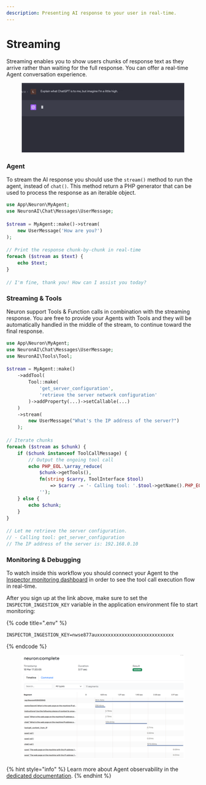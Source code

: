 ```yaml
---
description: Presenting AI response to your user in real-time.
---
```


# Streaming

Streaming enables you to show users chunks of response text as they arrive rather than waiting for the full response. You can offer a real-time Agent conversation experience.

<figure><img src="../.gitbook/assets/ChatGPT-stream.gif" alt=""><figcaption></figcaption></figure>

### Agent

To stream the AI response you should use the `stream()` method to run the agent, instead of `chat()`. This method return a PHP generator that can be used to process the response as an iterable object.

```php
use App\Neuron\MyAgent;
use NeuronAI\Chat\Messages\UserMessage;

$stream = MyAgent::make()->stream(
    new UserMessage('How are you?')
);

// Print the response chunk-by-chunk in real-time
foreach ($stream as $text) {
    echo $text;
}

// I'm fine, thank you! How can I assist you today?
```

### Streaming & Tools

Neuron support Tools & Function calls in combination with the streaming response. You are free to provide your Agents with Tools and they will be automatically handled in the middle of the stream, to continue toward the final response.

```php
use App\Neuron\MyAgent;
use NeuronAI\Chat\Messages\UserMessage;
use NeuronAI\Tools\Tool;

$stream = MyAgent::make()
    ->addTool(
        Tool::make(
            'get_server_configuration',
            'retrieve the server network configuration'
        )->addProperty(...)->setCallable(...)
    )
    ->stream(
        new UserMessage("What's the IP address of the server?")
    );

// Iterate chunks
foreach ($stream as $chunk) {
    if ($chunk instanceof ToolCallMessage) {
        // Output the ongoing tool call
        echo PHP_EOL.\array_reduce(
            $chunk->getTools(), 
            fn(string $carry, ToolInterface $tool) 
                => $carry .= '- Calling tool: '.$tool->getName().PHP_EOL, 
            '');
    } else {
        echo $chunk;
    }
}

// Let me retrieve the server configuration. 
// - Calling tool: get_server_configuration
// The IP address of the server is: 192.168.0.10
```

### Monitoring & Debugging

To watch inside this workflow you should connect your Agent to the [Inspector monitoring dashboard](https://inspector.dev/) in order to see the tool call execution flow in real-time.

After you sign up at the link above, make sure to set the `INSPECTOR_INGESTION_KEY` variable in the application environment file to start monitoring:

{% code title=".env" %}
```
INSPECTOR_INGESTION_KEY=nwse877auxxxxxxxxxxxxxxxxxxxxxxxxxxxx
```
{% endcode %}

<figure><img src="../.gitbook/assets/stream-observability.png" alt=""><figcaption></figcaption></figure>

{% hint style="info" %}
Learn more about Agent observability in the [dedicated documentation](observability.md).
{% endhint %}
